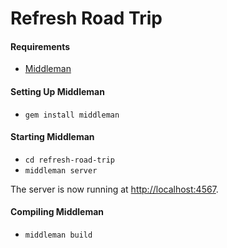 # Refresh Road Trip

#### Requirements

- [Middleman](http://middlemanapp.com/)

#### Setting Up Middleman

- `gem install middleman`

#### Starting Middleman

- `cd refresh-road-trip`
- `middleman server`

The server is now running at [http://localhost:4567](http://localhost:4567/).

#### Compiling Middleman

- `middleman build`
